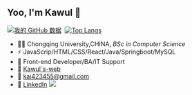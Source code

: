 ## Yoo, I'm Kawul 👋
[![我的 GitHub 数据](https://github-readme-stats.vercel.app/api?username=Kawul007&show_icons=true&theme=tokyonight&line_height=20&card_width=400px)]()
&nbsp;[![Top Langs](https://github-readme-stats.vercel.app/api/top-langs/?username=Kawul007&layout=compact&theme=tokyonight&card_width=300px)](https://github.com/Kawul007/github-readme-stats)
- 👨‍🎓 Chongqing University,CHINA, _BSc in Computer Science_
- ⚡ JavaScrip/HTML/CSS/React/Java/Springboot/MySQL
- 🏃  Front-end Developer/BA/IT Support
- 🚗 [Kawul`s-web](https://kawul007.github.io/personal-web/)
- 🏤 kai423455@gmail.com
- 👦 [LinkedIn](https://www.linkedin.com/in/kawul4234/)
![](https://github.com/Kawul007/kawul007/blob/main/homer.gif&width=600px&height=100px)
